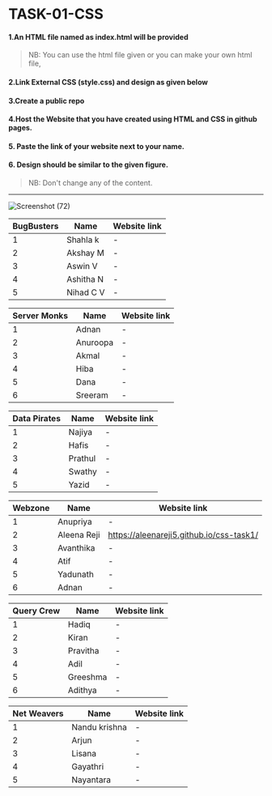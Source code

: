 # TASK-01-CSS
#### 1.An HTML file named as index.html will be provided
>NB: You can use the html file given or you can make your own html file,

#### 2.Link External CSS (style.css) and design as given below

#### 3.Create a public repo

#### 4.Host the Website that you have created using HTML and CSS in github pages.

#### 5. Paste the link of your website next to your name.

#### 6. Design should be similar to the given figure.

>NB: Don't change any of the content.
-----------------------------------------------------------------
![Screenshot (72)](https://user-images.githubusercontent.com/83215596/116970242-3dd03980-acd5-11eb-8eb7-41b80f23c515.png)

|BugBusters|Name|Website link|  
|----------|----|------------|
|1|Shahla k|-|
|2|Akshay M|-|
|3|Aswin V|-|
|4|Ashitha N|-|
|5|Nihad C V|-|

|Server Monks|Name|Website link|  
|------------|----|------------|
|1|Adnan|-|
|2|Anuroopa|-|
|3|Akmal|-|
|4|Hiba|-|
|5|Dana|-|
|6|Sreeram|-|

|Data Pirates|Name|Website link|  
|------------|----|------------|
|1|Najiya|-|
|2|Hafis|-|
|3|Prathul|-|
|4|Swathy|-|
|5|Yazid|-|

|Webzone|Name|Website link|  
|-------|----|------------|
|1|Anupriya|-|
|2|Aleena Reji| https://aleenareji5.github.io/css-task1/|
|3|Avanthika|-|
|4|Atif|-|
|5|Yadunath|-|
|6|Adnan|-|

|Query Crew|Name|Website link|  
|----------|----|------------|
|1|Hadiq|-|
|2|Kiran|-|
|3|Pravitha|-|
|4|Adil|-|
|5|Greeshma|-|
|6|Adithya|-|

|Net Weavers|Name|Website link|  
|-----------|----|------------|
|1|Nandu krishna|-|
|2|Arjun|-|
|3|Lisana|-|
|4|Gayathri|-|
|5|Nayantara|-|
